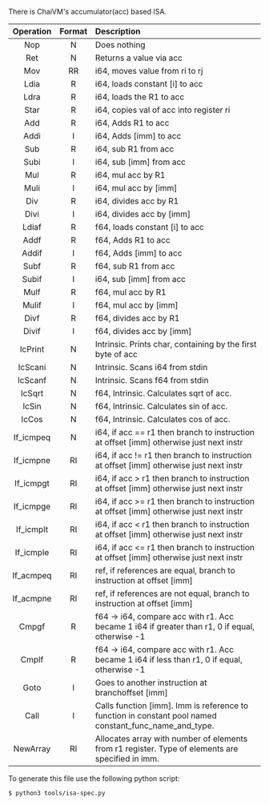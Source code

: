 There is ChaiVM's accumulator(acc) based ISA.

| Operation | Format | Description |
|:---------:|:------:|:------------|
| Nop | N | Does nothing |
| Ret | N | Returns a value via acc |
| Mov | RR | i64, moves value from ri to rj |
| Ldia | R | i64, loads constant [i] to acc |
| Ldra | R | i64, loads the R1 to acc |
| Star | R | i64, copies val of acc into register ri |
| Add | R | i64, Adds R1 to acc |
| Addi | I | i64, Adds [imm] to acc |
| Sub | R | i64, sub R1 from acc |
| Subi | I | i64, sub [imm] from acc |
| Mul | R | i64, mul acc by R1 |
| Muli | I | i64, mul acc by [imm] |
| Div | R | i64, divides acc by R1 |
| Divi | I | i64, divides acc by [imm] |
| Ldiaf | R | f64, loads constant [i] to acc |
| Addf | R | f64, Adds R1 to acc |
| Addif | I | f64, Adds [imm] to acc |
| Subf | R | f64, sub R1 from acc |
| Subif | I | i64, sub [imm] from acc |
| Mulf | R | f64, mul acc by R1 |
| Mulif | I | f64, mul acc by [imm] |
| Divf | R | f64, divides acc by R1 |
| Divif | I | f64, divides acc by [imm] |
| IcPrint | N | Intrinsic. Prints char, containing by the first byte of acc |
| IcScani | N | Intrinsic. Scans i64 from stdin |
| IcScanf | N | Intrinsic. Scans f64 from stdin |
| IcSqrt | N | f64, Intrinsic. Calculates sqrt of acc. |
| IcSin | N | f64, Intrinsic. Calculates sin of acc. |
| IcCos | N | f64, Intrinsic. Calculates cos of acc. |
| If_icmpeq | N | i64, if acc == r1 then branch to instruction at offset [imm] otherwise just next instr |
| If_icmpne | RI | i64, if acc != r1 then branch to instruction at offset [imm] otherwise just next instr |
| If_icmpgt | RI | i64, if acc > r1 then branch to instruction at offset [imm] otherwise just next instr |
| If_icmpge | RI | i64, if acc >= r1 then branch to instruction at offset [imm] otherwise just next instr |
| If_icmplt | RI | i64, if acc < r1 then branch to instruction at offset [imm] otherwise just next instr |
| If_icmple | RI | i64, if acc <= r1 then branch to instruction at offset [imm] otherwise just next instr |
| If_acmpeq | RI | ref, if references are equal, branch to instruction at offset [imm] |
| If_acmpne | RI | ref, if references are not equal, branch to instruction at offset [imm] |
| Сmpgf | R | f64 -> i64, compare acc with r1. Acc became 1 i64 if greater than r1, 0 if equal, otherwise -1 |
| Cmplf | R | f64 -> i64, compare acc with r1. Acc became 1 i64 if less than r1, 0 if equal, otherwise -1 |
| Goto | I | Goes to another instruction at branchoffset [imm] |
| Call | I | Calls function [imm]. Imm is reference to function in constant pool named constant_func_name_and_type. |
| NewArray | RI | Allocates array with number of elements from r1 register. Type of elements are specified in imm. |

To generate this file use the following python script:
```shell
$ python3 tools/isa-spec.py
```